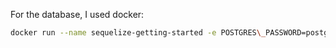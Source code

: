 For the database, I used docker:

```bash
docker run --name sequelize-getting-started -e POSTGRES\_PASSWORD=postgres -d -p 5432:5432 postgres
```